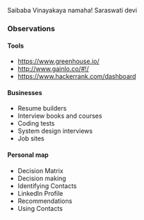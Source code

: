 Saibaba Vinayakaya namaha! Saraswati devi

### Observations

#### Tools

* https://www.greenhouse.io/
* http://www.gainlo.co/#!/
* https://www.hackerrank.com/dashboard

#### Businesses
* Resume builders
* Interview books and courses
* Coding tests
* System design interviews
* Job sites

#### Personal map

* Decision Matrix
* Decision making
* Identifying Contacts
* LinkedIn Profile
* Recommendations
* Using Contacts
